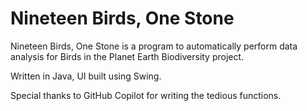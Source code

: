 # Nineteen Birds, One Stone

Nineteen Birds, One Stone is a program to automatically perform data analysis for Birds in the Planet Earth Biodiversity project.

Written in Java, UI built using Swing.

Special thanks to GitHub Copilot for writing the tedious functions.